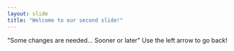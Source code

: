 ```yaml
---
layout: slide
title: "Welcome to our second slide!"
---
```

"Some changes are needed... Sooner or later"
Use the left arrow to go back!